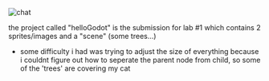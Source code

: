 ![chat](https://github.com/user-attachments/assets/32f10cad-190e-4307-89a7-45e4235f5d80)


the project called "helloGodot" is the submission for lab #1 which contains 2 sprites/images and
a "scene" (some trees...)
- some difficulty i had was trying to adjust the size of everything because i couldnt figure out
  how to seperate the parent node from child, so some of the 'trees' are covering my cat 
